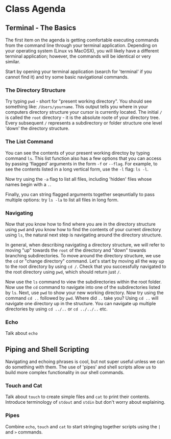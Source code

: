 # Class Agenda

## Terminal - The Basics
The first item on the agenda is getting comfortable executing commands from the
command line through your terminal application.  Depending on your operating
system (Linux vs MacOSX), you will likely have a different terminal application;
however, the commands will be identical or very similar.

Start by opening your terminal application (search for 'terminal' if you cannot find
it) and try some basic navigational commands.

### The Directory Structure
Try typing `pwd` - short for "present working directory".  You should see
something like: `/Users/yourname`.  This output tells you where in your
computers directory structure your cursor is currently located.  The initial `/`
is called the `root` directory - it is the absolute roote of your directory
tree.  Every subsequent `/` represents a subdirectory or folder structure one
level 'down' the directory structure.  

### The List Command
You can see the contents of your present working directoy by typing command `ls`.  This
list function also has a few options that you can access by passing 'flagged'
arguments in the form `-f` or `--flag`.  For example, to see the contents listed
in a long vertical form, use the `-l` flag: `ls -l`.  

Now try using the `-a` flag to list all files, including 'hidden' files whose
names begin with a `.`. 

Finally, you can string flagged arguments together seqeuntially to pass multiple
options: try `ls -la` to list all files in long form.

### Navigating
Now that you know how to find where you are in the directory structure using
`pwd` and you know how to find the contents of your current directory using
`ls`, the natural next step is navigating around the directory structure.

In general, when describing navigating a directory structure, we will refer to
moving "up" towards the `root` of the directory and "down" towards branching
subdirectories.  To move around the directory structure, we use the `cd` or
"change directory" command.  Let's start by moving all the way up to the root
directory by using `cd /`.  Check that you successfully navigated to the root
directory using `pwd`, which should return just `/`.

Now use the `ls` command to view the subdirectories
within the root folder.  Now use the `cd` command to navigate into one of the
subdirectories listed by `ls`.  Next, use `pwd` to show your new working
directory.  Now try using the command `cd ..` followed by `pwd`.  Where did `..`
take you?  Using `cd ..` will navigate one directory up in the structure.  You
can navigate up multiple directories by using `cd ../..` or `cd ../../..` etc.

### Echo
Talk about `echo`

## Piping and Shell Scripting
Navigating and echoing phrases is cool, but not super useful unless we can do
something with them.  The use of 'pipes' and shell scripts allow us to build
more complex functionality in our shell commands.

### Touch and Cat
Talk about `touch` to create simple files and `cat` to print their contents.
Introduce terminology of `stdout` and `stdin` but don't worry about explaining.

### Pipes
Combine `echo`, `touch` and `cat` to start stringing together scripts using the
`|` and `>` commands.

